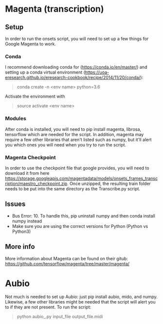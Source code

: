 # Magenta (transcription)

## Setup

In order to run the onsets script, you will need to set up a few things for Google Magenta to work.

### Conda

I recommend downloading conda for (https://conda.io/en/master/) and setting up a conda virtual environment (https://uoa-eresearch.github.io/eresearch-cookbook/recipe/2014/11/20/conda/):

> conda create -n \<env name\> python=3.6

Activate the environment with

> source activate \<env name\>

### Modules

After conda is installed, you will need to pip install magenta, librosa, tensorflow which are needed for the script. In addition, magenta may require a few other libraries that aren't listed such as numpy, but it'll alert you which ones you will need when you try to run the script.

### Magenta Checkpoint

In order to use the checkpoint file that google provides, you will need to download it from here https://storage.googleapis.com/magentadata/models/onsets_frames_transcription/maestro_checkpoint.zip. Once unzipped, the resulting train folder needs to be put into the same directory as the Transcribe.py script.

## Issues

* Bus Error: 10. To handle this, pip uninstall numpy and then conda install numpy instead
* Make sure you are using the correct versions for Python (Python vs Python3)

## More info

More information about Magenta can be found on their gitub: https://github.com/tensorflow/magenta/tree/master/magenta/

# Aubio

Not much is needed to set up Aubio: just pip install aubio, mido, and numpy. Likewise, a few other libraries might be needed that the script will alert you to if they are not present. To run the script:

<blockquote> python aubio_.py input_file output_file.midi </blockquote>
